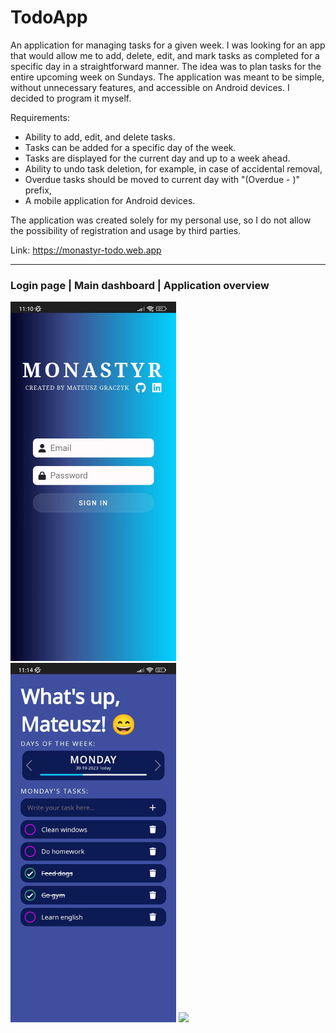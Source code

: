 # TodoApp

An application for managing tasks for a given week. I was looking for an app that would allow me to add, delete, edit, and mark tasks as completed for a specific day in a straightforward manner. The idea was to plan tasks for the entire upcoming week on Sundays. The application was meant to be simple, without unnecessary features, and accessible on Android devices. I decided to program it myself.

Requirements:
* Ability to add, edit, and delete tasks.
* Tasks can be added for a specific day of the week.
* Tasks are displayed for the current day and up to a week ahead.
* Ability to undo task deletion, for example, in case of accidental removal,
* Overdue tasks should be moved to current day with "(Overdue - )" prefix,
* A mobile application for Android devices.

The application was created solely for my personal use, so I do not allow the possibility of registration and usage by third parties.

Link: https://monastyr-todo.web.app

-------------------------------
### Login page | Main dashboard | Application overview

<div style="display: inline">
  <img src="docs/login-page.jpg" width="265px" height="auto"/>
  <img src="docs/dashboard.jpg" width="265px" height="auto"/>
  <img src="docs/app-overview.gif" width="265px" height="auto"/>
</div>
